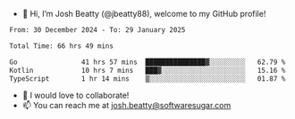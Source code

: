 - 👋 Hi, I’m Josh Beatty (@jbeatty88), welcome to my GitHub profile!

<!--START_SECTION:waka-->

```txt
From: 30 December 2024 - To: 29 January 2025

Total Time: 66 hrs 49 mins

Go                41 hrs 57 mins  ███████████████▓░░░░░░░░░   62.79 %
Kotlin            10 hrs 7 mins   ███▓░░░░░░░░░░░░░░░░░░░░░   15.16 %
TypeScript        1 hr 14 mins    ▒░░░░░░░░░░░░░░░░░░░░░░░░   01.87 %
```

<!--END_SECTION:waka-->

- 💞️ I would love to collaborate!
- 📫 You can reach me at josh.beatty@softwaresugar.com

<!---
jbeatty88/jbeatty88 is a ✨ special ✨ repository because its `README.md` (this file) appears on your GitHub profile.
You can click the Preview link to take a look at your changes.
--->
